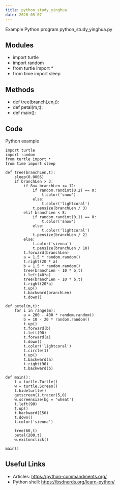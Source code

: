 ```yaml
---
title: python_study_yinghua
date: 2020-05-07
---
```

Example Python program python_study_yinghua.py

## Modules

* import turtle
* import random
* from turtle import *
* from time import sleep

## Methods

* def tree(branchLen,t):
* def petal(m,t):
* def main():

## Code

Python example

    import turtle
    import random
    from turtle import *
    from time import sleep
    
    def tree(branchLen,t):
        sleep(0.0005)
        if branchLen > 3:
            if 8<= branchLen <= 12:
                if random.randint(0,2) == 0:
                    t.color('snow')
                else:
                    t.color('lightcoral')
                t.pensize(branchLen / 3)
            elif branchLen < 8:
                if random.randint(0,1) == 0:
                    t.color('snow')
                else:
                    t.color('lightcoral')
                t.pensize(branchLen / 2)
            else:
                t.color('sienna')
                t.pensize(branchLen / 10)
            t.forward(branchLen)
            a = 1.5 * random.random()
            t.right(20 * a)
            b = 1.5 * random.random()
            tree(branchLen - 10 * b,t)
            t.left(40*a)
            tree(branchLen - 10 * b,t)
            t.right(20*a)
            t.up()
            t.backward(branchLen)
            t.down()
    
    def petal(m,t):
        for i in range(m):
            a = 200 - 400 * random.random()
            b = 10 - 20 * random.random()
            t.up()
            t.forward(b)
            t.left(90)
            t.forward(a)
            t.down()
            t.color('lightcoral')
            t.circle(1)
            t.up()
            t.backward(a)
            t.right(90)
            t.backward(b)
    
    def main():
        t = turtle.Turtle()
        w = turtle.Screen()
        t.hideturtle()
        getscreen().tracer(5,0)
        w.screensize(bg = 'wheat')
        t.left(90)
        t.up()
        t.backward(150)
        t.down()
        t.color('sienna')
    
        tree(60,t)
        petal(200,t)
        w.exitonclick()
    
    main()
    
    
    
    
    
            
    

## Useful Links

- Articles: https://python-commandments.org/
- Python shell: https://bsdnerds.org/learn-python/
